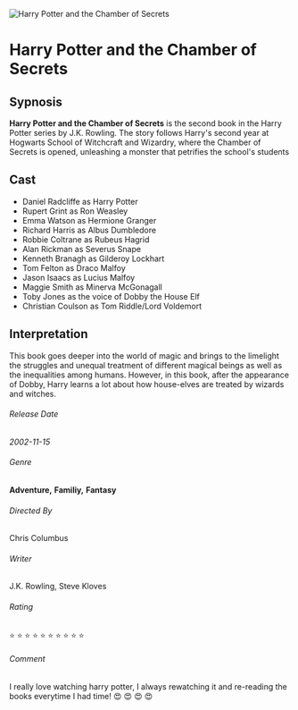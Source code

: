 
![Harry Potter and the Chamber of Secrets](https://github.com/user-attachments/assets/5c3f8d4b-06b6-4c93-ac43-3b5778ccf2d4)
# Harry Potter and the Chamber of Secrets
## Sypnosis
**Harry Potter and the Chamber of Secrets** is the second book in the Harry Potter series by J.K. Rowling. The story follows Harry's second year at Hogwarts School of Witchcraft and Wizardry, where the Chamber of Secrets is opened, unleashing a monster that petrifies the school's students
## Cast
- Daniel Radcliffe as Harry Potter
- Rupert Grint as Ron Weasley
- Emma Watson as Hermione Granger
- Richard Harris as Albus Dumbledore
- Robbie Coltrane as Rubeus Hagrid
- Alan Rickman as Severus Snape
- Kenneth Branagh as Gilderoy Lockhart
- Tom Felton as Draco Malfoy
- Jason Isaacs as Lucius Malfoy
- Maggie Smith as Minerva McGonagall
- Toby Jones as the voice of Dobby the House Elf
- Christian Coulson as Tom Riddle/Lord Voldemort

## Interpretation
This book goes deeper into the world of magic and brings to the limelight the struggles and unequal treatment of different magical beings as well as the inequalities among humans. However, in this book, after the appearance of Dobby, Harry learns a lot about how house-elves are treated by wizards and witches.

###### Release Date
*2002-11-15*

###### Genre
**Adventure,**
**Familiy,**
**Fantasy**

###### Directed By
Chris Columbus
###### Writer
J.K. Rowling, Steve Kloves

###### Rating
:star: :star: :star: :star: :star: :star: :star: :star: :star: :star:

###### Comment
I really love watching harry potter, I always rewatching it and re-reading the books everytime I had time! :heart_eyes: :heart_eyes: :heart_eyes: :heart_eyes:
